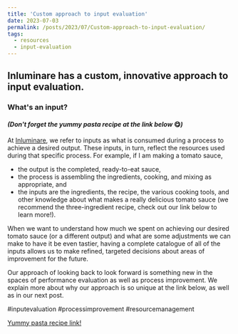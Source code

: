 ```yaml
---
title: 'Custom approach to input evaluation'
date: 2023-07-03
permalink: /posts/2023/07/Custom-approach-to-input-evaluation/
tags:
  - resources
  - input-evaluation
---
```


## Inluminare has a custom, innovative approach to input evaluation. 
### What's an input?
#### *(Don't forget the yummy pasta recipe at the link below* 😋*)*

At [Inluminare](https://inluminare.co/), we refer to inputs as what is consumed during a process to achieve a desired output. These inputs, in turn, reflect the resources used during that specific process. For example, if I am making a tomato sauce,

* the output is the completed, ready-to-eat sauce,
* the process is assembling the ingredients, cooking, and mixing as appropriate, and
* the inputs are the ingredients, the recipe, the various cooking tools, and other knowledge about what makes a really delicious tomato sauce (we recommend the three-ingredient recipe, check out our link below to learn more!).

When we want to understand how much we spent on achieving our desired tomato sauce (or a different output) and what are some adjustments we can make to have it be even tastier, having a complete catalogue of all of the inputs allows us to make refined, targeted decisions about areas of improvement for the future.

Our approach of looking back to look forward is something new in the spaces of performance evaluation as well as process improvement. We explain more about why our approach is so unique at the link below, as well as in our next post. 

#inputevaluation #processimprovement #resourcemanagement 

[Yummy pasta recipe link!](https://cooking.nytimes.com/recipes/1015178-marcella-hazans-tomato-sauce)
